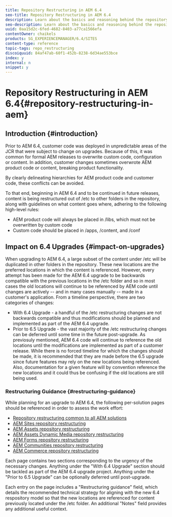 ```yaml
---
title: Repository Restructuring in AEM 6.4
seo-title: Repository Restructuring in AEM 6.4
description: Learn about the basics and reasoning behind the repository restructuring in AEM 6.4
seo-description: Learn about the basics and reasoning behind the repository restructuring in AEM 6.4
uuid: 0aa15d2c-6fed-4682-8403-a77ca1566efa
contentOwner: chaikels
products: SG_EXPERIENCEMANAGER/6.4/SITES
content-type: reference
topic-tags: repo_restructuring
discoiquuid: 84af47ab-60f1-452b-8238-6d34ae553bce
index: y
internal: n
snippet: y
---
```


# Repository Restructuring in AEM 6.4{#repository-restructuring-in-aem}

## Introduction {#introduction}

Prior to AEM 6.4, customer code was deployed in unpredictable areas of the JCR that were subject to change on upgrades. Because of this, it was common for formal AEM releases to overwrite custom code, configuration or content. In addition, customer changes sometimes overwrote AEM product code or content, breaking product functionality.

By clearly delineating hierarchies for AEM product code and customer code, these conflicts can be avoided.

To that end, beginning in AEM 6.4 and to be continued in future releases, content is being restructured out of /etc to other folders in the repository, along with guidelines on what content goes where, adhering to the following high-level rules:

* AEM product code will always be placed in /libs, which must not be overwritten by custom code
* Custom code should be placed in /apps, /content, and /conf

## Impact on 6.4 Upgrades {#impact-on-upgrades}

When upgrading to AEM 6.4, a large subset of the content under /etc will be duplicated in other folders in the repository. These new locations are the preferred locations in which the content is referenced. However, every attempt has been made for the AEM 6.4 upgrade to be backwards compatible with the previous locations in the /etc folder and so in most cases the old locations will continue to be referenced by AEM code until changes are actively -- and in many cases manually -- made in a customer's application. From a timeline perspective, there are two categories of changes:

* With 6.4 Upgrade - a handful of the /etc restructuring changes are not backwards compatible and thus modifications should be planned and implemented as part of the AEM 6.4 upgrade.
* Prior to 6.5 Upgrade - the vast majority of the /etc restructuring changes can be deferred until some time in the future post-upgrade. As previosuly mentioned, AEM 6.4 code will continue to reference the old locations until the modifications are implemented as part of a customer release. While there is no forced timeline for which the changes should be made, it is recommended that they are made before the 6.5 upgrade since future features may rely on the new locations being referenced. Also, documentation for a given feature will by convention reference the new locations and it could thus be confusing if the old locations are still being used.

### Restructuring Guidance {#restructuring-guidance}

While planning for an upgrade to AEM 6.4, the following per-solution pages should be referenced in order to assess the work effort:

* [Repository restructuring common to all AEM solutions](../../../sites/deploying/using/all-repository-restructuring-in-aem-6-4.md)
* [AEM Sites repository restructuring](../../../sites/deploying/using/sites-repository-restructuring-in-aem-6-4.md)
* [AEM Assets repository restructuring](../../../sites/deploying/using/assets-repository-restructuring-in-aem-6-4.md)
* [AEM Assets Dynamic Media repository restructuring](../../../sites/deploying/using/dynamicmedia-repository-restructuring-in-aem-6-4.md)
* [AEM Forms repository restructuring](../../../sites/deploying/using/forms-repository-restructuring-in-aem-6-4.md)
* [AEM Communities repository restructuring](../../../sites/deploying/using/communities-repository-restructuring-in-aem-6-4.md)
* [AEM Commerce repository restructuring](../../../sites/deploying/using/ecommerce-repository-restructuring-in-aem-6-4.md)

Each page contains two sections corresponding to the urgency of the necessary changes. Anything under the "With 6.4 Upgrade" section should be tackled as part of the AEM 6.4 upgrade project. Anything under the "Prior to 6.5 Upgrade" can be optionally deferred until post-upgrade.

Each entry on the page includes a "Restructuring guidance" field, which details the recommended technical strategy for aligning with the new 6.4  respository  model so that the new locations are referenced for content previously located under the /etc folder. An additional "Notes" field provides any additional useful context.
